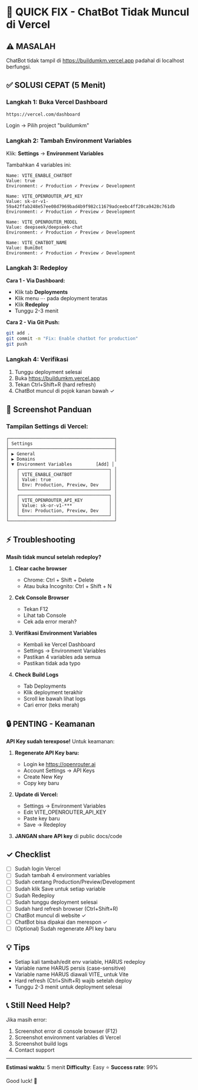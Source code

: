# 🚀 QUICK FIX - ChatBot Tidak Muncul di Vercel

## ⚠️ MASALAH
ChatBot tidak tampil di https://buildumkm.vercel.app padahal di localhost berfungsi.

## ✅ SOLUSI CEPAT (5 Menit)

### Langkah 1: Buka Vercel Dashboard
```
https://vercel.com/dashboard
```
Login → Pilih project "buildumkm"

### Langkah 2: Tambah Environment Variables

Klik: **Settings** → **Environment Variables**

Tambahkan 4 variables ini:

```
Name: VITE_ENABLE_CHATBOT
Value: true
Environment: ✓ Production ✓ Preview ✓ Development
```

```
Name: VITE_OPENROUTER_API_KEY  
Value: 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
Environment: ✓ Production ✓ Preview ✓ Development
```

```
Name: VITE_OPENROUTER_MODEL
Value: deepseek/deepseek-chat
Environment: ✓ Production ✓ Preview ✓ Development
```

```
Name: VITE_CHATBOT_NAME
Value: BumiBot
Environment: ✓ Production ✓ Preview ✓ Development
```

### Langkah 3: Redeploy

**Cara 1 - Via Dashboard:**
- Klik tab **Deployments**
- Klik menu ⋯ pada deployment teratas
- Klik **Redeploy**
- Tunggu 2-3 menit

**Cara 2 - Via Git Push:**
```bash
git add .
git commit -m "Fix: Enable chatbot for production"
git push
```

### Langkah 4: Verifikasi

1. Tunggu deployment selesai
2. Buka https://buildumkm.vercel.app
3. Tekan Ctrl+Shift+R (hard refresh)
4. ChatBot muncul di pojok kanan bawah ✓

## 📸 Screenshot Panduan

### Tampilan Settings di Vercel:
```
┌────────────────────────────────────────┐
│ Settings                               │
├────────────────────────────────────────┤
│ ▶ General                              │
│ ▶ Domains                              │
│ ▼ Environment Variables         [Add] │
│   ┌──────────────────────────────────┐ │
│   │ VITE_ENABLE_CHATBOT              │ │
│   │ Value: true                      │ │
│   │ Env: Production, Preview, Dev    │ │
│   └──────────────────────────────────┘ │
│   ┌──────────────────────────────────┐ │
│   │ VITE_OPENROUTER_API_KEY          │ │
│   │ Value: sk-or-v1-***              │ │
│   │ Env: Production, Preview, Dev    │ │
│   └──────────────────────────────────┘ │
└────────────────────────────────────────┘
```

## ⚡ Troubleshooting

**Masih tidak muncul setelah redeploy?**

1. **Clear cache browser**
   - Chrome: Ctrl + Shift + Delete
   - Atau buka Incognito: Ctrl + Shift + N

2. **Cek Console Browser**
   - Tekan F12
   - Lihat tab Console
   - Cek ada error merah?

3. **Verifikasi Environment Variables**
   - Kembali ke Vercel Dashboard
   - Settings → Environment Variables
   - Pastikan 4 variables ada semua
   - Pastikan tidak ada typo

4. **Check Build Logs**
   - Tab Deployments
   - Klik deployment terakhir
   - Scroll ke bawah lihat logs
   - Cari error (teks merah)

## 🔒 PENTING - Keamanan

**API Key sudah terexpose!** Untuk keamanan:

1. **Regenerate API Key baru:**
   - Login ke https://openrouter.ai
   - Account Settings → API Keys
   - Create New Key
   - Copy key baru

2. **Update di Vercel:**
   - Settings → Environment Variables
   - Edit VITE_OPENROUTER_API_KEY
   - Paste key baru
   - Save → Redeploy

3. **JANGAN share API key** di public docs/code

## ✓ Checklist

- [ ] Sudah login Vercel
- [ ] Sudah tambah 4 environment variables
- [ ] Sudah centang Production/Preview/Development
- [ ] Sudah klik Save untuk setiap variable
- [ ] Sudah Redeploy
- [ ] Sudah tunggu deployment selesai
- [ ] Sudah hard refresh browser (Ctrl+Shift+R)
- [ ] ChatBot muncul di website ✓
- [ ] ChatBot bisa dipakai dan merespon ✓
- [ ] (Optional) Sudah regenerate API key baru

## 💡 Tips

- Setiap kali tambah/edit env variable, HARUS redeploy
- Variable name HARUS persis (case-sensitive)
- Variable name HARUS diawali VITE_ untuk Vite
- Hard refresh (Ctrl+Shift+R) wajib setelah deploy
- Tunggu 2-3 menit untuk deployment selesai

## 📞 Still Need Help?

Jika masih error:
1. Screenshot error di console browser (F12)
2. Screenshot environment variables di Vercel
3. Screenshot build logs
4. Contact support

---

**Estimasi waktu**: 5 menit
**Difficulty**: Easy ⭐
**Success rate**: 99%

Good luck! 🚀

